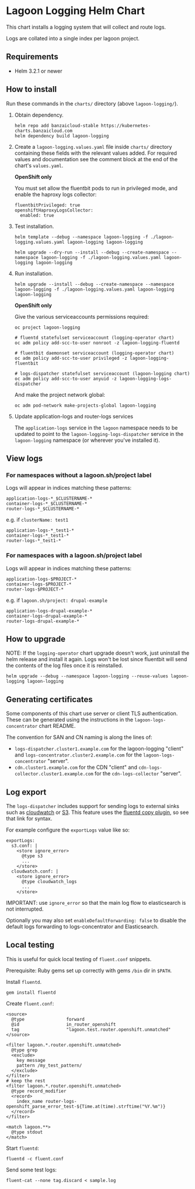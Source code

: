 # Lagoon Logging Helm Chart

This chart installs a logging system that will collect and route logs.

Logs are collated into a single index per lagoon project.

## Requirements

- Helm 3.2.1 or newer

## How to install

Run these commands in the `charts/` directory (above `lagoon-logging/`).

1. Obtain dependency.

   ```
   helm repo add banzaicloud-stable https://kubernetes-charts.banzaicloud.com
   helm dependency build lagoon-logging
   ```

2. Create a `lagoon-logging.values.yaml` file inside `charts/` directory containing these fields with the relevant values added.
   For required values and documentation see the comment block at the end of the chart's `values.yaml`.

   **OpenShift only**

   You must set allow the fluentbit pods to run in privileged mode, and enable the haproxy logs collector:

   ```
   fluentbitPrivileged: true
   openshiftHaproxyLogsCollector:
     enabled: true
   ```

3. Test installation.

   ```
   helm template --debug --namespace lagoon-logging -f ./lagoon-logging.values.yaml lagoon-logging lagoon-logging
   ```

   ```
   helm upgrade --dry-run --install --debug --create-namespace --namespace lagoon-logging -f ./lagoon-logging.values.yaml lagoon-logging lagoon-logging
   ```

4. Run installation.
   ```
   helm upgrade --install --debug --create-namespace --namespace lagoon-logging -f ./lagoon-logging.values.yaml lagoon-logging lagoon-logging
   ```

   **OpenShift only**

   Give the various serviceaccounts permissions required:
   ```
   oc project lagoon-logging

   # fluentd statefulset serviceaccount (logging-operator chart)
   oc adm policy add-scc-to-user nonroot -z lagoon-logging-fluentd

   # fluentbit daemonset serviceaccount (logging-operator chart)
   oc adm policy add-scc-to-user privileged -z lagoon-logging-fluentbit

   # logs-dispatcher statefulset serviceaccount (lagoon-logging chart)
   oc adm policy add-scc-to-user anyuid -z lagoon-logging-logs-dispatcher
   ```

   And make the project network global:
   ```
   oc adm pod-network make-projects-global lagoon-logging
   ```

5. Update application-logs and router-logs services

   The `application-logs` service in the `lagoon` namespace needs to be updated to point to the `lagoon-logging-logs-dispatcher` service in the `lagoon-logging` namespace (or wherever you've installed it).

## View logs

### For namespaces without a lagoon.sh/project label

Logs will appear in indices matching these patterns:

```
application-logs-*_$CLUSTERNAME-*
container-logs-*_$CLUSTERNAME-*
router-logs-*_$CLUSTERNAME-*
```

e.g. if `clusterName: test1`

```
application-logs-*_test1-*
container-logs-*_test1-*
router-logs-*_test1-*
```

### For namespaces with a lagoon.sh/project label

Logs will appear in indices matching these patterns:

```
application-logs-$PROJECT-*
container-logs-$PROJECT-*
router-logs-$PROJECT-*
```

e.g. if `lagoon.sh/project: drupal-example`

```
application-logs-drupal-example-*
container-logs-drupal-example-*
router-logs-drupal-example-*
```

## How to upgrade

NOTE: If the `logging-operator` chart upgrade doesn't work, just uninstall the helm release and install it again. Logs won't be lost since fluentbit will send the contents of the log files once it is reinstalled.

```
helm upgrade --debug --namespace lagoon-logging --reuse-values lagoon-logging lagoon-logging
```

## Generating certificates

Some components of this chart use server or client TLS authentication.
These can be generated using the instructions in the `lagoon-logs-concentrator` chart README.

The convention for SAN and CN naming is along the lines of:

* `logs-dispatcher.cluster1.example.com` for the lagoon-logging "client" and `logs-concentrator.cluster2.example.com` for the `lagoon-logs-concentrator` "server".
* `cdn.cluster1.example.com` for the CDN "client" and `cdn-logs-collector.cluster1.example.com` for the `cdn-logs-collector` "server".

## Log export

The `logs-dispatcher` includes support for sending logs to external sinks such as [cloudwatch](https://github.com/fluent-plugins-nursery/fluent-plugin-cloudwatch-logs) or [S3](https://docs.fluentd.org/output/s3).
This feature uses the [fluentd copy plugin](https://docs.fluentd.org/output/copy), so see that link for syntax.

For example configure the `exportLogs` value like so:

```
exportLogs:
  s3.conf: |
    <store ignore_error>
      @type s3
      ...
    </store>
  cloudwatch.conf: |
    <store ignore_error>
      @type cloudwatch_logs
      ...
    </store>
```

IMPORTANT: use `ignore_error` so that the main log flow to elasticsearch is not interrupted.

Optionally you may also set `enableDefaultForwarding: false` to disable the default logs forwarding to logs-concentrator and Elasticsearch.

## Local testing

This is useful for quick local testing of `fluent.conf` snippets.

Prerequisite: Ruby gems set up correctly with gems `/bin` dir in `$PATH`.

Install `fluentd`.

```
gem install fluentd
```

Create `fluent.conf`:

```
<source>
  @type                forward
  @id                  in_router_openshift
  tag                  "lagoon.test.router.openshift.unmatched"
</source>

<filter lagoon.*.router.openshift.unmatched>
  @type grep
  <exclude>
    key message
    pattern /my_test_pattern/
  </exclude>
</filter>
# keep the rest
<filter lagoon.*.router.openshift.unmatched>
  @type record_modifier
  <record>
    index_name router-logs-openshift_parse_error_test-${Time.at(time).strftime("%Y.%m")}
  </record>
</filter>

<match lagoon.**>
  @type stdout
</match>
```

Start `fluentd`:

```
fluentd -c fluent.conf
```

Send some test logs:

```
fluent-cat --none tag.discard < sample.log
```
